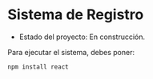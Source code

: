 <h1>Sistema de Registro</h1>

- Estado del proyecto: En construcción.

Para ejecutar el sistema, debes poner:

```npm install react``` 
